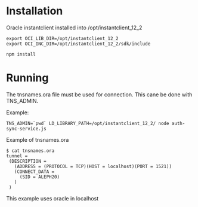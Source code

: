 

# Installation

Oracle instantclient installed into /opt/instantclient_12_2
```
export OCI_LIB_DIR=/opt/instantclient_12_2
export OCI_INC_DIR=/opt/instantclient_12_2/sdk/include

npm install
```

# Running

The tnsnames.ora file must be used for connection. This cane be done with TNS_ADMIN.

Example:
```
TNS_ADMIN=`pwd` LD_LIBRARY_PATH=/opt/instantclient_12_2/ node auth-sync-service.js
```

Example of tnsnames.ora 
```
$ cat tnsnames.ora 
tunnel =
 (DESCRIPTION =
   (ADDRESS = (PROTOCOL = TCP)(HOST = localhost)(PORT = 1521))
   (CONNECT_DATA =
     (SID = ALEPH20)
   )
 )
 ```
 This example uses oracle in localhost
